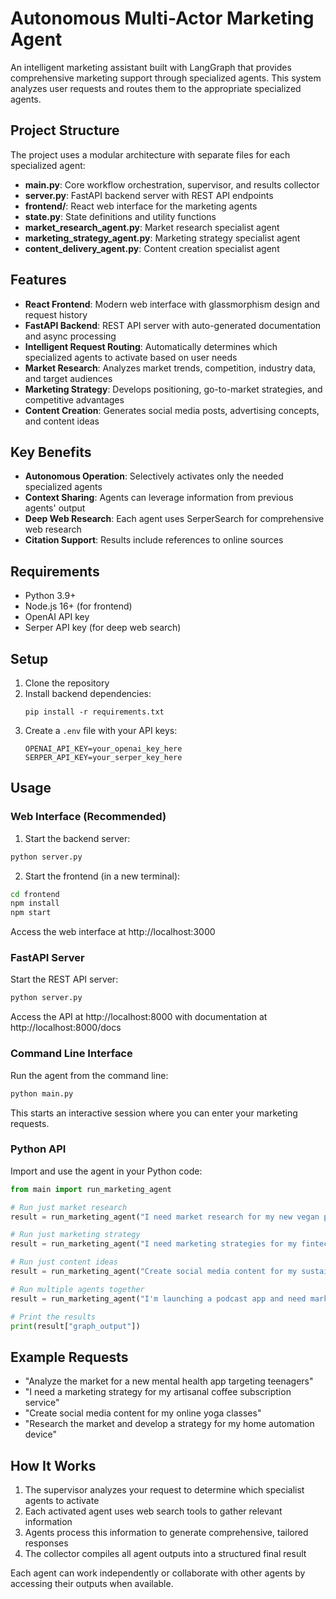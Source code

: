 # Autonomous Multi-Actor Marketing Agent

An intelligent marketing assistant built with LangGraph that provides comprehensive marketing support through specialized agents. This system analyzes user requests and routes them to the appropriate specialized agents.

## Project Structure

The project uses a modular architecture with separate files for each specialized agent:

- **main.py**: Core workflow orchestration, supervisor, and results collector
- **server.py**: FastAPI backend server with REST API endpoints
- **frontend/**: React web interface for the marketing agents
- **state.py**: State definitions and utility functions
- **market_research_agent.py**: Market research specialist agent
- **marketing_strategy_agent.py**: Marketing strategy specialist agent
- **content_delivery_agent.py**: Content creation specialist agent

## Features

- **React Frontend**: Modern web interface with glassmorphism design and request history
- **FastAPI Backend**: REST API server with auto-generated documentation and async processing
- **Intelligent Request Routing**: Automatically determines which specialized agents to activate based on user needs
- **Market Research**: Analyzes market trends, competition, industry data, and target audiences
- **Marketing Strategy**: Develops positioning, go-to-market strategies, and competitive advantages
- **Content Creation**: Generates social media posts, advertising concepts, and content ideas

## Key Benefits

- **Autonomous Operation**: Selectively activates only the needed specialized agents
- **Context Sharing**: Agents can leverage information from previous agents' output
- **Deep Web Research**: Each agent uses SerperSearch for comprehensive web research
- **Citation Support**: Results include references to online sources

## Requirements

- Python 3.9+
- Node.js 16+ (for frontend)
- OpenAI API key
- Serper API key (for deep web search)

## Setup

1. Clone the repository
2. Install backend dependencies:
   ```
   pip install -r requirements.txt
   ```
3. Create a `.env` file with your API keys:
   ```
   OPENAI_API_KEY=your_openai_key_here
   SERPER_API_KEY=your_serper_key_here
   ```

## Usage

### Web Interface (Recommended)

1. Start the backend server:
```bash
python server.py
```

2. Start the frontend (in a new terminal):
```bash
cd frontend
npm install
npm start
```

Access the web interface at http://localhost:3000

### FastAPI Server

Start the REST API server:

```bash
python server.py
```

Access the API at http://localhost:8000 with documentation at http://localhost:8000/docs

### Command Line Interface

Run the agent from the command line:

```bash
python main.py
```

This starts an interactive session where you can enter your marketing requests.

### Python API

Import and use the agent in your Python code:

```python
from main import run_marketing_agent

# Run just market research
result = run_marketing_agent("I need market research for my new vegan protein powder")

# Run just marketing strategy
result = run_marketing_agent("I need marketing strategies for my fintech app")

# Run just content ideas
result = run_marketing_agent("Create social media content for my sustainable fashion brand")

# Run multiple agents together
result = run_marketing_agent("I'm launching a podcast app and need market research and content ideas")

# Print the results
print(result["graph_output"])
```

## Example Requests

- "Analyze the market for a new mental health app targeting teenagers"
- "I need a marketing strategy for my artisanal coffee subscription service"
- "Create social media content for my online yoga classes"
- "Research the market and develop a strategy for my home automation device"

## How It Works

1. The supervisor analyzes your request to determine which specialist agents to activate
2. Each activated agent uses web search tools to gather relevant information
3. Agents process this information to generate comprehensive, tailored responses
4. The collector compiles all agent outputs into a structured final result

Each agent can work independently or collaborate with other agents by accessing their outputs when available.

